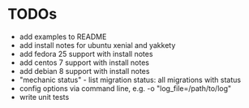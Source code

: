 # TODOs

* add examples to README
* add install notes for ubuntu xenial and yakkety
* add fedora 25 support with install notes
* add centos 7 support with install notes
* add debian 8 support with install notes
* "mechanic status" - list migration status: all migrations with status
* config options via command line, e.g. -o "log_file=/path/to/log"
* write unit tests
